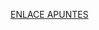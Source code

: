 [ENLACE APUNTES](http://ioc.xtec.cat/materials/FP/Materials/2252_DAM/DAM_2252_M09/web/html/WebContent/u2/a1/continguts.html)